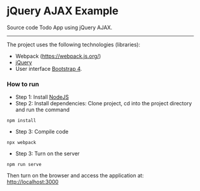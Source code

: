 # jQuery AJAX Example

Source code Todo App using jQuery AJAX.

---

The project uses the following technologies (libraries):
- Webpack (https://webpack.js.org/)
- [jQuery](https://jquery.com/) 
- User interface [Bootstrap 4](https://getbootstrap.com/).

### How to run
- Step 1: Install [NodeJS](https://nodejs.org/en/)
- Step 2: Install dependencies: Clone project, cd into the project directory and run the command

```
npm install
```

- Step 3: Compile code

```
npx webpack
```

- Step 3: Turn on the server

```
npm run serve
```

Then turn on the browser and access the application at: [http://localhost:3000](http://localhost:3000)
